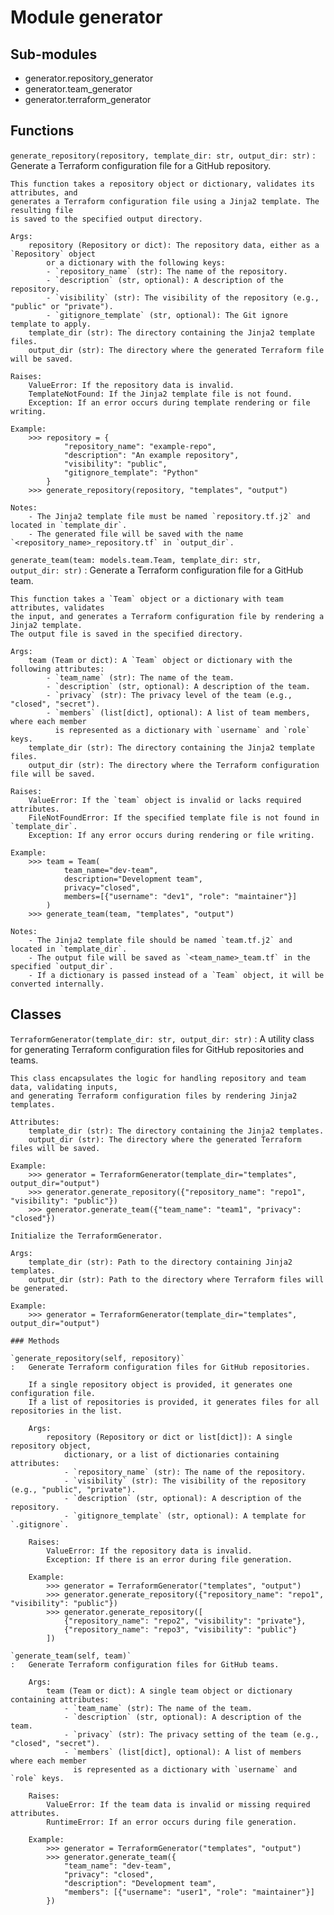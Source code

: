 Module generator
================

Sub-modules
-----------
* generator.repository_generator
* generator.team_generator
* generator.terraform_generator

Functions
---------

`generate_repository(repository, template_dir: str, output_dir: str)`
:   Generate a Terraform configuration file for a GitHub repository.
    
    This function takes a repository object or dictionary, validates its attributes, and
    generates a Terraform configuration file using a Jinja2 template. The resulting file
    is saved to the specified output directory.
    
    Args:
        repository (Repository or dict): The repository data, either as a `Repository` object
            or a dictionary with the following keys:
            - `repository_name` (str): The name of the repository.
            - `description` (str, optional): A description of the repository.
            - `visibility` (str): The visibility of the repository (e.g., "public" or "private").
            - `gitignore_template` (str, optional): The Git ignore template to apply.
        template_dir (str): The directory containing the Jinja2 template files.
        output_dir (str): The directory where the generated Terraform file will be saved.
    
    Raises:
        ValueError: If the repository data is invalid.
        TemplateNotFound: If the Jinja2 template file is not found.
        Exception: If an error occurs during template rendering or file writing.
    
    Example:
        >>> repository = {
                "repository_name": "example-repo",
                "description": "An example repository",
                "visibility": "public",
                "gitignore_template": "Python"
            }
        >>> generate_repository(repository, "templates", "output")
    
    Notes:
        - The Jinja2 template file must be named `repository.tf.j2` and located in `template_dir`.
        - The generated file will be saved with the name `<repository_name>_repository.tf` in `output_dir`.

`generate_team(team: models.team.Team, template_dir: str, output_dir: str)`
:   Generate a Terraform configuration file for a GitHub team.
    
    This function takes a `Team` object or a dictionary with team attributes, validates
    the input, and generates a Terraform configuration file by rendering a Jinja2 template.
    The output file is saved in the specified directory.
    
    Args:
        team (Team or dict): A `Team` object or dictionary with the following attributes:
            - `team_name` (str): The name of the team.
            - `description` (str, optional): A description of the team.
            - `privacy` (str): The privacy level of the team (e.g., "closed", "secret").
            - `members` (list[dict], optional): A list of team members, where each member
              is represented as a dictionary with `username` and `role` keys.
        template_dir (str): The directory containing the Jinja2 template files.
        output_dir (str): The directory where the Terraform configuration file will be saved.
    
    Raises:
        ValueError: If the `team` object is invalid or lacks required attributes.
        FileNotFoundError: If the specified template file is not found in `template_dir`.
        Exception: If any error occurs during rendering or file writing.
    
    Example:
        >>> team = Team(
                team_name="dev-team",
                description="Development team",
                privacy="closed",
                members=[{"username": "dev1", "role": "maintainer"}]
            )
        >>> generate_team(team, "templates", "output")
    
    Notes:
        - The Jinja2 template file should be named `team.tf.j2` and located in `template_dir`.
        - The output file will be saved as `<team_name>_team.tf` in the specified `output_dir`.
        - If a dictionary is passed instead of a `Team` object, it will be converted internally.

Classes
-------

`TerraformGenerator(template_dir: str, output_dir: str)`
:   A utility class for generating Terraform configuration files for GitHub repositories and teams.
    
    This class encapsulates the logic for handling repository and team data, validating inputs,
    and generating Terraform configuration files by rendering Jinja2 templates.
    
    Attributes:
        template_dir (str): The directory containing the Jinja2 templates.
        output_dir (str): The directory where the generated Terraform files will be saved.
    
    Example:
        >>> generator = TerraformGenerator(template_dir="templates", output_dir="output")
        >>> generator.generate_repository({"repository_name": "repo1", "visibility": "public"})
        >>> generator.generate_team({"team_name": "team1", "privacy": "closed"})
    
    Initialize the TerraformGenerator.
    
    Args:
        template_dir (str): Path to the directory containing Jinja2 templates.
        output_dir (str): Path to the directory where Terraform files will be generated.
    
    Example:
        >>> generator = TerraformGenerator(template_dir="templates", output_dir="output")

    ### Methods

    `generate_repository(self, repository)`
    :   Generate Terraform configuration files for GitHub repositories.
        
        If a single repository object is provided, it generates one configuration file.
        If a list of repositories is provided, it generates files for all repositories in the list.
        
        Args:
            repository (Repository or dict or list[dict]): A single repository object,
                dictionary, or a list of dictionaries containing attributes:
                - `repository_name` (str): The name of the repository.
                - `visibility` (str): The visibility of the repository (e.g., "public", "private").
                - `description` (str, optional): A description of the repository.
                - `gitignore_template` (str, optional): A template for `.gitignore`.
        
        Raises:
            ValueError: If the repository data is invalid.
            Exception: If there is an error during file generation.
        
        Example:
            >>> generator = TerraformGenerator("templates", "output")
            >>> generator.generate_repository({"repository_name": "repo1", "visibility": "public"})
            >>> generator.generate_repository([
                {"repository_name": "repo2", "visibility": "private"},
                {"repository_name": "repo3", "visibility": "public"}
            ])

    `generate_team(self, team)`
    :   Generate Terraform configuration files for GitHub teams.
        
        Args:
            team (Team or dict): A single team object or dictionary containing attributes:
                - `team_name` (str): The name of the team.
                - `description` (str, optional): A description of the team.
                - `privacy` (str): The privacy setting of the team (e.g., "closed", "secret").
                - `members` (list[dict], optional): A list of members where each member
                  is represented as a dictionary with `username` and `role` keys.
        
        Raises:
            ValueError: If the team data is invalid or missing required attributes.
            RuntimeError: If an error occurs during file generation.
        
        Example:
            >>> generator = TerraformGenerator("templates", "output")
            >>> generator.generate_team({
                "team_name": "dev-team",
                "privacy": "closed",
                "description": "Development team",
                "members": [{"username": "user1", "role": "maintainer"}]
            })